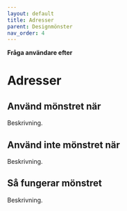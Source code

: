 ```yaml
---
layout: default
title: Adresser
parent: Designmönster
nav_order: 4
---
```


**Fråga användare efter**

# Adresser

## Använd mönstret när

Beskrivning.

## Använd inte mönstret när

Beskrivning.

## Så fungerar mönstret

Beskrivning.

